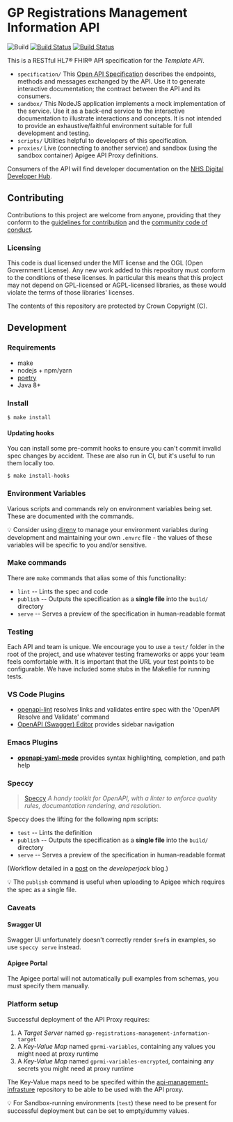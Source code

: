 # GP Registrations Management Information API

![Build](https://github.com/NHSDigital/gp-registrations-management-information/workflows/Build/badge.svg?branch=master)
[![Build Status](https://dev.azure.com/NHSD-APIM/API%20Platform/_apis/build/status/GP-Registrations-Management-Information/GP-Registrations-Management-Information-Build?branchName=master)](https://dev.azure.com/NHSD-APIM/API%20Platform/_build/latest?definitionId=332&branchName=master)
[![Build Status](https://dev.azure.com/NHSD-APIM/API%20Platform/_apis/build/status/GP-Registrations-Management-Information/GP-Registrations-Management-Information-Release?branchName=master)](https://dev.azure.com/NHSD-APIM/API%20Platform/_build/latest?definitionId=334&branchName=master)

This is a RESTful HL7® FHIR® API specification for the *Template API*.

* `specification/` This [Open API Specification](https://swagger.io/docs/specification/about/) describes the endpoints, methods and messages exchanged by the API. Use it to generate interactive documentation; the contract between the API and its consumers.
* `sandbox/` This NodeJS application implements a mock implementation of the service. Use it as a back-end service to the interactive documentation to illustrate interactions and concepts. It is not intended to provide an exhaustive/faithful environment suitable for full development and testing.
* `scripts/` Utilities helpful to developers of this specification.
* `proxies/` Live (connecting to another service) and sandbox (using the sandbox container) Apigee API Proxy definitions.

Consumers of the API will find developer documentation on the [NHS Digital Developer Hub](https://developer.digital.nhs.uk/).

## Contributing
Contributions to this project are welcome from anyone, providing that they conform to the [guidelines for contribution](https://github.com/NHSDigital/gp-registrations-management-information/blob/master/CONTRIBUTING.md) and the [community code of conduct](https://github.com/NHSDigital/gp-registrations-management-information/blob/master/CODE_OF_CONDUCT.md).

### Licensing
This code is dual licensed under the MIT license and the OGL (Open Government License). Any new work added to this repository must conform to the conditions of these licenses. In particular this means that this project may not depend on GPL-licensed or AGPL-licensed libraries, as these would violate the terms of those libraries' licenses.

The contents of this repository are protected by Crown Copyright (C).

## Development

### Requirements
* make
* nodejs + npm/yarn
* [poetry](https://github.com/python-poetry/poetry)
* Java 8+

### Install
```
$ make install
```

#### Updating hooks
You can install some pre-commit hooks to ensure you can't commit invalid spec changes by accident. These are also run
in CI, but it's useful to run them locally too.

```
$ make install-hooks
```

### Environment Variables
Various scripts and commands rely on environment variables being set. These are documented with the commands.

:bulb: Consider using [direnv](https://direnv.net/) to manage your environment variables during development and maintaining your own `.envrc` file - the values of these variables will be specific to you and/or sensitive.

### Make commands
There are `make` commands that alias some of this functionality:
 * `lint` -- Lints the spec and code
 * `publish` -- Outputs the specification as a **single file** into the `build/` directory
 * `serve` -- Serves a preview of the specification in human-readable format

### Testing
Each API and team is unique. We encourage you to use a `test/` folder in the root of the project, and use whatever testing frameworks or apps your team feels comfortable with. It is important that the URL your test points to be configurable. We have included some stubs in the Makefile for running tests.

### VS Code Plugins

 * [openapi-lint](https://marketplace.visualstudio.com/items?itemName=mermade.openapi-lint) resolves links and validates entire spec with the 'OpenAPI Resolve and Validate' command
 * [OpenAPI (Swagger) Editor](https://marketplace.visualstudio.com/items?itemName=42Crunch.vscode-openapi) provides sidebar navigation


### Emacs Plugins

 * [**openapi-yaml-mode**](https://github.com/esc-emacs/openapi-yaml-mode) provides syntax highlighting, completion, and path help

### Speccy

> [Speccy](http://speccy.io/) *A handy toolkit for OpenAPI, with a linter to enforce quality rules, documentation rendering, and resolution.*

Speccy does the lifting for the following npm scripts:

 * `test` -- Lints the definition
 * `publish` -- Outputs the specification as a **single file** into the `build/` directory
 * `serve` -- Serves a preview of the specification in human-readable format

(Workflow detailed in a [post](https://developerjack.com/blog/2018/maintaining-large-design-first-api-specs/) on the *developerjack* blog.)

:bulb: The `publish` command is useful when uploading to Apigee which requires the spec as a single file.

### Caveats

#### Swagger UI
Swagger UI unfortunately doesn't correctly render `$ref`s in examples, so use `speccy serve` instead.

#### Apigee Portal
The Apigee portal will not automatically pull examples from schemas, you must specify them manually.

### Platform setup

Successful deployment of the API Proxy requires:

 1. A *Target Server* named `gp-registrations-management-information-target`
 2. A *Key-Value Map* named `gprmi-variables`, containing any values you might need at proxy runtime
 3. A *Key-Value Map* named `gprmi-variables-encrypted`, containing any secrets you might need at proxy runtime

The Key-Value maps need to be specifed within the [api-management-infrasture](https://github.com/NHSDigital/api-management-infrastructure) repository to be able to be used with the API proxy.

:bulb: For Sandbox-running environments (`test`) these need to be present for successful deployment but can be set to empty/dummy values.
